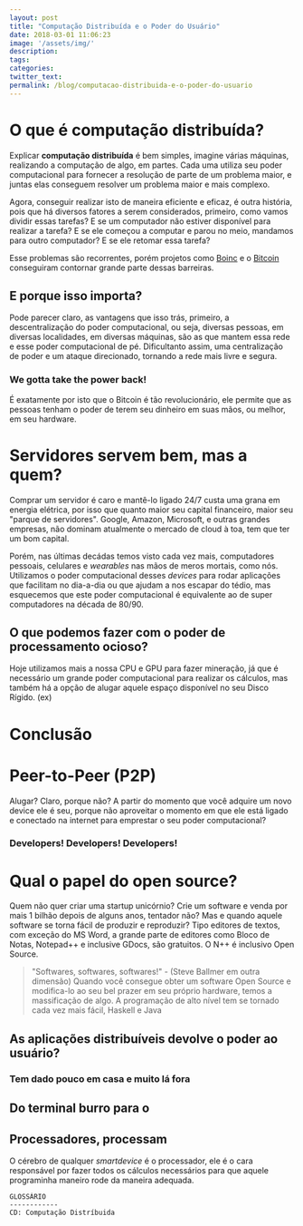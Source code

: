 ```yaml
---
layout: post
title: "Computação Distribuída e o Poder do Usuário"
date: 2018-03-01 11:06:23
image: '/assets/img/'
description:
tags:
categories:
twitter_text:
permalink: /blog/computacao-distribuida-e-o-poder-do-usuario
---
```


# O que é computação distribuída?
Explicar **computação distribuída** é bem simples, imagine várias máquinas, realizando a computação de algo, em partes. Cada uma utiliza seu poder computacional para fornecer a resolução de parte de um problema maior, e juntas elas conseguem resolver um problema maior e mais complexo. 

Agora, conseguir realizar isto de maneira eficiente e eficaz, é outra história, pois que há diversos fatores a serem considerados, primeiro, como vamos dividir essas tarefas? E se um computador não estiver disponível para realizar a tarefa? E se ele começou a computar e parou no meio, mandamos para outro computador? E se ele retomar essa tarefa? 

Esse problemas são recorrentes, porém projetos como [Boinc](https://boinc.berkeley.edu/) e o [Bitcoin](https://bitcoin.org/pt_BR/) conseguiram contornar grande parte dessas barreiras.  

## E porque isso importa?
Pode parecer claro, as vantagens que isso trás, primeiro, a descentralização do poder computacional, ou seja, diversas pessoas, em diversas localidades, em diversas máquinas, são as que mantem essa rede e esse poder computacional de pé. Dificultanto assim, uma centralização de poder e um ataque direcionado, tornando a rede mais livre e segura.

### We gotta take the power back!
É exatamente por isto que o Bitcoin é tão revolucionário, ele permite que as pessoas tenham o poder de terem seu dinheiro em suas mãos, ou melhor, em seu hardware.

# Servidores servem bem, mas a quem?
Comprar um servidor é caro e mantê-lo ligado 24/7 custa uma grana em energia elétrica, por isso que quanto maior seu capital financeiro, maior seu "parque de servidores". Google, Amazon, Microsoft, e outras grandes empresas, não dominam atualmente o mercado de cloud à toa, tem que ter um bom capital.    

Porém, nas últimas decádas temos visto cada vez mais, computadores pessoais, celulares e *wearables* nas mãos de meros mortais, como nós. Utilizamos o poder computacional desses *devices* para rodar aplicações que facilitam no dia-a-dia ou que ajudam a nos escapar do tédio, mas esquecemos que este poder computacional é equivalente ao de super computadores na década de 80/90.

## O que podemos fazer com o poder de processamento ocioso?
Hoje utilizamos mais a nossa CPU e GPU para fazer mineração, já que é necessário um grande poder computacional para realizar os cálculos, mas também há a opção de alugar aquele espaço disponível no seu Disco Rígido. (ex)

# Conclusão

# Peer-to-Peer (P2P)

Alugar? Claro, porque não?
A partir do momento que você adquire um novo device ele é seu, porque não aproveitar o momento em que ele está ligado e conectado na internet para emprestar o seu poder computacional?

### Developers! Developers! Developers!

# Qual o papel do open source?
Quem não quer criar uma startup unicórnio? Crie um software e venda por mais 1 bilhão depois de alguns anos, tentador não? 
Mas e quando aquele software se torna fácil de produzir e reproduzir? 
Tipo editores de textos, com exceção do MS Word, a grande parte de editores como Bloco de Notas, Notepad++ e inclusive GDocs, são gratuitos. O N++ é inclusivo Open Source.
> "Softwares, softwares, softwares!" - (Steve Ballmer em outra dimensão)
Quando você consegue obter um software Open Source e modifica-lo ao seu bel prazer em seu próprio hardware, temos a massificação de algo. A programação de alto nível tem se tornado cada vez mais fácil, Haskell e Java

## As aplicações distribuíveis devolve o poder ao usuário?

### Tem dado pouco em casa e muito lá fora


## Do terminal burro para o 

 
## Processadores, processam
O cérebro de qualquer *smartdevice* é o processador, ele é o cara responsável por fazer todos os cálculos necessários para que aquele programinha maneiro rode da maneira adequada. 
```
GLOSSÁRIO
------------
CD: Computação Distríbuida
```